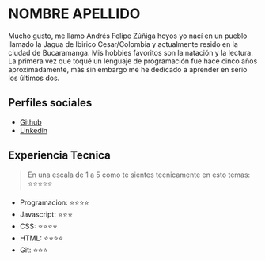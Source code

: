 # NOMBRE APELLIDO

Mucho gusto, me llamo Andrés Felipe Zúñiga hoyos 
yo nací en un pueblo llamado la Jagua de Ibirico Cesar/Colombia y actualmente resido
en la ciudad de Bucaramanga. Mis hobbies favoritos son la natación y la lectura.
La primera vez que toqué un lenguaje de programación fue hace cinco años aproximadamente, 
más sin embargo me he dedicado a aprender en serio los últimos dos. 

## Perfiles sociales

- [Github](https://github.com/Zuniga63)
- [Linkedin](https://www.linkedin.com/in/zuniga63/)

## Experiencia Tecnica
> En una escala de 1 a 5 como te sientes tecnicamente en esto temas:  ⭐️⭐️⭐️⭐️⭐️

- Programacion: ⭐️⭐️⭐️⭐️
- Javascript: ⭐️⭐️⭐️
- CSS: ⭐️⭐️⭐️⭐️
- HTML: ⭐️⭐️⭐️⭐️
- Git: ⭐️⭐️⭐️